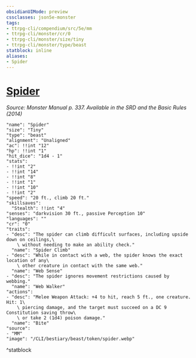```yaml
---
obsidianUIMode: preview
cssclasses: json5e-monster
tags:
- ttrpg-cli/compendium/src/5e/mm
- ttrpg-cli/monster/cr/0
- ttrpg-cli/monster/size/tiny
- ttrpg-cli/monster/type/beast
statblock: inline
aliases:
- Spider
---
```

# [Spider](CLI/bestiary/beast/spider.md)
*Source: Monster Manual p. 337. Available in the <span title='Systems Reference Document (5.1)'>SRD</span> and the Basic Rules (2014)*  

```statblock
"name": "Spider"
"size": "Tiny"
"type": "beast"
"alignment": "Unaligned"
"ac": !!int "12"
"hp": !!int "1"
"hit_dice": "1d4 - 1"
"stats":
- !!int "2"
- !!int "14"
- !!int "8"
- !!int "1"
- !!int "10"
- !!int "2"
"speed": "20 ft., climb 20 ft."
"skillsaves":
  "Stealth": !!int "4"
"senses": "darkvision 30 ft., passive Perception 10"
"languages": ""
"cr": "0"
"traits":
- "desc": "The spider can climb difficult surfaces, including upside down on ceilings,\
    \ without needing to make an ability check."
  "name": "Spider Climb"
- "desc": "While in contact with a web, the spider knows the exact location of any\
    \ other creature in contact with the same web."
  "name": "Web Sense"
- "desc": "The spider ignores movement restrictions caused by webbing."
  "name": "Web Walker"
"actions":
- "desc": "Melee Weapon Attack: +4 to hit, reach 5 ft., one creature. Hit: 1\
    \ piercing damage, and the target must succeed on a DC 9 Constitution saving throw\
    \ or take 2 (1d4) poison damage."
  "name": "Bite"
"source":
- "MM"
"image": "/CLI/bestiary/beast/token/spider.webp"
```
^statblock